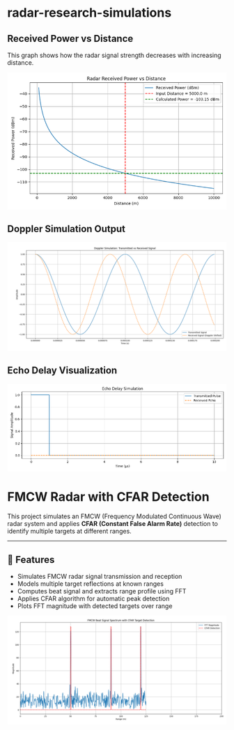 # radar-research-simulations
##  Received Power vs Distance

This graph shows how the radar signal strength decreases with increasing distance.

![Radar Graph](received_power_plot.png)

##  Doppler Simulation Output
![Doppler Shift Graph](doppler_freq.png)

##  Echo Delay Visualization
![Echo Delay Graph](echo_delay_simulation.png)
# FMCW Radar with CFAR Detection

This project simulates an FMCW (Frequency Modulated Continuous Wave) radar system and applies **CFAR (Constant False Alarm Rate)** detection to identify multiple targets at different ranges.

---

## 📡 Features

- Simulates FMCW radar signal transmission and reception
- Models multiple target reflections at known ranges
- Computes beat signal and extracts range profile using FFT
- Applies CFAR algorithm for automatic peak detection
- Plots FFT magnitude with detected targets over range

![CFAR + FMCW Graph](cfar.png)

​
